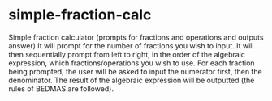 # simple-fraction-calc
Simple fraction calculator (prompts for fractions and operations and outputs answer)
It will prompt for the number of fractions you wish to input. It will then sequentially prompt from left to right, in the order of the algebraic expression, which fractions/operations you wish to use. For each fraction being prompted, the user will be asked to input the numerator first, then the denominator. The result of the algebraic expression will be outputted (the rules of BEDMAS are followed).
